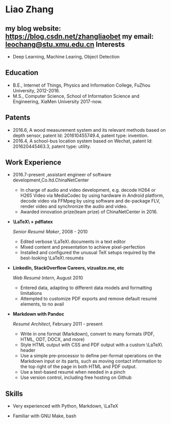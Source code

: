 Liao Zhang
===============
my blog website: https://blog.csdn.net/zhangliaobet
my email: leochang@stu.xmu.edu.cn
Interests
---------

*   Deep Learning, Machine Learing, Object Detection

Education
---------

*   B.E., Internet of Things, Physics and Information College, FuZhou University, 2012-2016.
*   M.S., Computer Science, School of Information Science and Engineering, XiaMen University 2017-now.

Patents
---------
*   2016.6, A wood measurement system and its relevant methods based on depth sensor, patent Id: 201610455749.4, patent type:     invention.
*   2016.4, A school-bus location system based on Wechat, patent Id: 201620445463.3, patent type: utility.

Work Experience
---------------
*   2016.7-present ,assistant engineer of software development,Co.ltd.ChinaNetCenter 
    -   In charge of audio and video development, e.g. decode H264 or H265 Video
        via MediaCodec by using hardware in Android platform, decode video via
        FFMpeg by using software and de-package FLV, render video and synchronize
         the audio and video. 
    -   Awarded innovation prize(team prize) of ChinaNetCenter in 2016.

*   **\LaTeX\ + pdflatex**

    *Senior Resumé Maker*, 2008 - 2010

    -   Edited verbose \LaTeX\ documents in a text editor
    -   Mixed content and presentation to achieve pixel-perfection
    -   Installed and configured the unusual TeX setups required by the
        best-looking \LaTeX\ resumés

*   **LinkedIn, StackOverflow Careers, vizualize.me, etc**

    *Web Resumé Intern*, August 2010

    -   Entered data, adapting to different data models and formatting
        limitations
    -   Attempted to customize PDF exports and remove default resumé elements,
        to no avail

*   **Markdown with Pandoc**

    *Resumé Architect*, February 2011 - present

    -   Write in one format (Markdown), convert to many formats (PDF, HTML, ODT,
        DOCX, and more)
    -   Style HTML output with CSS and PDF output with a custom \LaTeX\ header
    -   Use a simple pre-processor to define per-format operations on the
        Markdown input or its parts, such as moving contact information to the
        top right of the page in both HTML and PDF output.
    -   Use a text-based resumé when needed in a pinch
    -   Use version control, including free hosting on Github

Skills
------

*   Very experienced with Python, Markdown, \LaTeX

*   Familiar with GNU Make, bash


